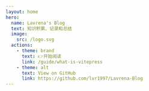 ```yaml
---
layout: home
hero:
  name: Lavrena's Blog
  text: 知识积累、记录和总结
  image:
    src: /logo.svg
  actions:
    - theme: brand
      text: 👉开始阅读
      link: /guide/what-is-vitepress
    - theme: alt
      text: View on GitHub
      link: https://github.com/lvr1997/Lavrena-Blog
---
```


<HomeUnderline />